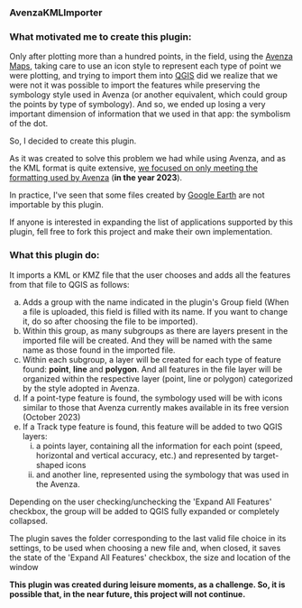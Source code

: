 <html>
<body>
<h3>AvenzaKMLImporter</h3>

<h3>What motivated me to create this plugin:</h3>

<p>Only after plotting more than a hundred points, in the field, using the <a href="https://store.avenza.com/">Avenza Maps</a>, taking care to use an icon style to represent each type of point we were plotting, and trying to import them into <a href="https://qgis.org/">QGIS</a> did we realize that we were not it was possible to import the features while preserving the symbology style used in Avenza (or another equivalent, which could group the points by type of symbology). And so, we ended up losing a very important dimension of information that we used in that app: the symbolism of the dot.
</p>
<p>So, I decided to create this plugin.</p>

<p>As it was created to solve this problem we had while using Avenza, and as the KML format is quite extensive, <u>we focused on only meeting the formatting used by Avenza</u> (<b>in the year 2023</b>).</p>

<p>In practice, I've seen that some files created by <a href="https://www.google.com/intl/pt-BR/earth/about/">Google Earth</a> are not importable by this plugin.</p>

<p>If anyone is interested in expanding the list of applications supported by this plugin, fell free to fork this project and make their own implementation.</p>
<h3>What this plugin do:</h3>
<p>It imports a KML or KMZ file that the user chooses and adds all the features from that file to QGIS as follows:
    <ol style="list-style-type: lower-latin">
        <li>Adds a group with the name indicated in the plugin's Group field (When a file is uploaded, this field is filled with its name. If you want to change it, do so after choosing the file to be imported).</li>
        <li>Within this group, as many subgroups as there are layers present in the imported file will be created. And they will be named with the same name as those found in the imported file.</li>
        <li>Within each subgroup, a layer will be created for each type of feature found: <b>point</b>, <b>line</b> and <b>polygon</b>. And all features in the file layer will be organized within the respective layer (point, line or polygon) categorized by the style adopted in Avenza.</li>
        <li>If a point-type feature is found, the symbology used will be with icons similar to those that Avenza currently makes available in its free version (October 2023)</li>
        <li>If a Track type feature is found, this feature will be added to two QGIS layers: 
            <ol style="list-style-type: lower-roman">
                <li>a points layer, containing all the information for each point (speed, horizontal and vertical accuracy, etc.) and represented by target-shaped icons</li>
                <li>and another line, represented using the symbology that was used in the Avenza.</li>
            </ol></li>
    </ol>
</p>
<p>Depending on the user checking/unchecking the 'Expand All Features' checkbox, the group will be added to QGIS fully expanded or completely collapsed.</p>
<p>The plugin saves the folder corresponding to the last valid file choice in its settings, to be used when choosing a new file and, when closed, it saves the state of the 'Expand All Features' checkbox, the size and location of the window</p>
<p><b>This plugin was created during leisure moments, as a challenge. So, it is possible that, in the near future, this project will not continue.</b></p>

</body>
</html>
